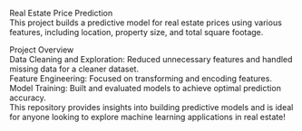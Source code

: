 Real Estate Price Prediction<br>
This project builds a predictive model for real estate prices using various features, including location, property size, and total square footage.<br>

Project Overview<br>
Data Cleaning and Exploration: Reduced unnecessary features and handled missing data for a cleaner dataset.<br>
Feature Engineering: Focused on transforming and encoding features.<br>
Model Training: Built and evaluated models to achieve optimal prediction accuracy.<br>
This repository provides insights into building predictive models and is ideal for anyone looking to explore machine learning applications in real estate!<br>
